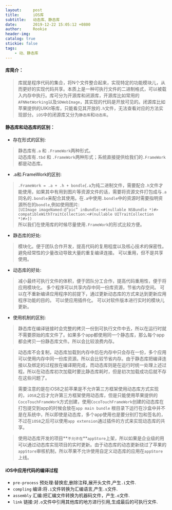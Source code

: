 ```yaml
---
layout:     post
title:      iOS库
subtitle:   动态库、静态库
date:       2019-12-22 15:05:12 +0800
author:     Rookie
header-img: 
catalog: true
stickie: false
tags:
    - 动、静态库
---
```


#### 库简介：

>库就是程序代码的集合，将N个文件整合起来，实现特定的功能模块儿，从而更好的实现代码共享。本质上是一种可执行文件的二进制格式，可以被载入内存中执行。库可分为开源库和闭源库，开源库比如常用的`AFNNetWorking`以及`SDWebImage`，其实现的代码是开放可见的。闭源库比如苹果提供的UIKit等库，只能看见其开放的`.h`文件，无法查看对应的方法实现部分。`iOS`中的闭源库又分为`静态库`和`动态库`。

#### 静态库和动态库的区别：

- 存在形式的区别:

>静态库有`.a` 和 `.FrameWork`两种形式。  
动态库有`.tbd` 和 `.FrameWork`两种形式；系统直接提供给我们的`.FrameWork`都是动态库。

- .a和.FrameWork的区别:

>`.FrameWork = .a + .h + bondle`(`.a`为纯二进制文件，需要配合`.h`文件才能使用，如果其中有用到图片等资源文件的话，需要将资源文件打包成与`.a`同名的`.bondle`来配合其使用。在`.a`中使用`.bondle`中的资源时需要指明资源所在的`bondle`,例如使用图片:  
>`[UIImage imageNamed:@“pic” inBundle:<#(nullable NSBundle *)#> compatibleWithTraitCollection:<#(nullable UITraitCollection *)#>])`  
 所以我们在使用库的时候尽量使用`.FrameWork`的形式比较方便。

- 静态库的好处:

>模块化。便于团队合作开发，提高代码的复用程度以及核心技术的保密性。
避免经常性的少量改动导致大量的重复编译连接。
可以重用，但不是共享使用。

- 动态库的好处:

>减小最终可执行文件的体积，便于团队分工合作，提高代码重用性，便于将应用模块化。
多个程序可以共享内存中同一份库资源，节省内存空间。
可以在不重新编译应用程序的前提下，通过更新动态库的方式来达到更新应用程序功能的目的。
可以使应用插件化。
可以对软件版本进行实时的模块儿更新。

- 使用机制的区别:

>静态库在编译链接时会完整的拷贝一份到可执行文件中去，所以在运行时就不需要原始的库文件了。如果多个app都使用同一个静态库，那么每个app都会拷贝一份静态库文件。所以会比较浪费内存。

>动态库不会复制，动态库加载到内存中后在内存中只会存在一份，多个应用可以使用内存中同一份库资源。所以会比较节省内存。由于静态库把编译连接以及绑定的过程放在编译期完成，而动态库则是在运行时统一处理上述过程。所以在动态库初次加载时要比静态库耗时，但是初次加载成功后就不存在这些问题了。

>需要注意的是在iOS8之前苹果是不允许第三方框架使用动态库方式实现的，`iOS8`之后才允许第三方框架使用动态库，但是只能使用苹果提供的`CocoTouchFrameWork`方式创建，使用`CocoTouchFrameWork`创建的动态库在打包提交到app的时候会放在`app main bundle` 根目录下运行在沙盒中并不是在系统中，所以即使是动态库，多个app使用也是要分别打包和签名的，不过在`iOS8`之后可以使用`app extension`通过插件的方式来实现动态库的共享。

>使用动态库开发的项目**`不允许在`**`appStore`上架，所以如果是企业级的用可以通过动态库实现项目的实时更新。由于动态库的动态更新绕过了苹果的`appStore`审核机制，所以苹果不允许使用自定义动态库的应用在`appStore`上线。

####  iOS中应用代码的编译过程

- `pre-process` 预处理:替换宏,删除注释,展开头文件,产生`.i`文件.  
- `compling` 编译:将`.i`文件转换为汇编语言,产生`.s`文件.  
- `assembly` 汇编:把汇编文件转换为机器码文件，产生`.o`文件.   
- `link` 链接:对`.o`文件中引用其他库的地方进行引用,生成最后的可执行文件.













